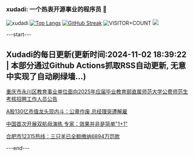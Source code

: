 ### xudadi: 一个热衷开源事业的程序员 👋

![xudadi](https://github-readme-stats-git-masterorgs-github-readme-stats-team.vercel.app/api?username=xudadi)
[![Top Langs](https://github-readme-stats.vercel.app/api/top-langs/?username=xudadi)](https://github.com/anuraghazra/github-readme-stats)
[![GitHub Streak](https://streak-stats.demolab.com?user=xudadi&locale=zh_Hans)](https://git.io/streak-stats)
![VISITOR+COUNT](https://komarev.com/ghpvc/?username=xudadi&label=VISITOR+COUNT)
![](https://raw.githubusercontent.com/xudadi/xudadi/main/assets/github-contribution-grid-snake.svg)


---start---

## Xudadi的每日更新(更新时间:2024-11-02 18:39:22 | 本部分通过Github Actions抓取RSS自动更新, 无意中实现了自动刷绿墙...)

[重庆市永川区教育事业单位面向2025年应届毕业教育部直属师范大学公费师范生考核招聘工作人员公告](https://www.gongkaoleida.com/article/2179381)

[A股130亿市值龙头现内斗：公章作废 总经理突遭解雇](https://m.163.com/news/article/JG08OE4C0512B07B.html)

[中国首次开展双航母演练 专家：效果并非是简单"1+1"](https://m.163.com/news/article/JFTTTVVE0514R9P4.html)

[合肥市12315热线：三只羊已全额缴纳6894万罚款](https://m.163.com/news/article/JG0775720534A4SC.html)

---end---
